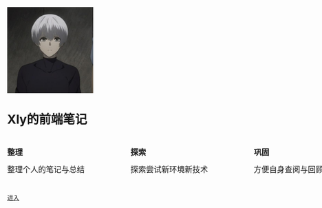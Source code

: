 <!-- ![logo](/assets/img/logo.jpg =100x100) -->
<img src="./assets/img/logo.jpg" width = "200" height = "200" alt="logo" align=center />

# **Xly的前端笔记**

<div style="display:flex; padding: 20px 0; width: 860px; margin: 0 auto; font-size: 18px; line-height: 40px">
  <div style="flex: 1">
    <div style="font-weight: bold">整理</div>
    <div>整理个人的笔记与总结</div>
  </div>
  <div style="flex: 1">
    <div style="font-weight: bold">探索</div>
    <div>探索尝试新环境新技术</div>
  </div>
  <div style="flex: 1">
    <div style="font-weight: bold">巩固</div>
    <div>方便自身查阅与回顾知识</div>
  </div>
</div>


[进入](/share/)

<!-- 背景图片 -->

<!-- ![](_media/bg.png) -->

<!-- 背景色 -->

<!-- ![color](#f0f0f0) -->
